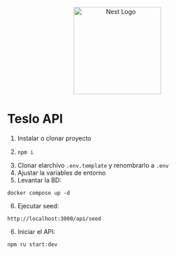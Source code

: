 <p align="center">
  <a href="http://nestjs.com/" target="blank"><img src="https://nestjs.com/img/logo-small.svg" width="200" alt="Nest Logo" /></a>
</p>

# Teslo API

1. Instalar o clonar proyecto
2. ```
   npm i
   ```
3. Clonar elarchivo `.env.template` y renombrarlo a `.env`
4. Ajustar la variables de entorno
5. Levantar la BD:

```
docker compose up -d
```

6. Ejecutar seed:

```
http://localhost:3000/api/seed
```

6. Iniciar el API:

```
npm ru start:dev
```
